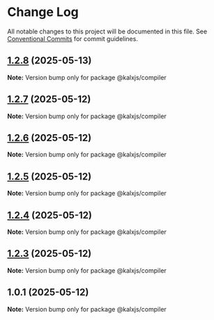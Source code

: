 # Change Log

All notable changes to this project will be documented in this file.
See [Conventional Commits](https://conventionalcommits.org) for commit guidelines.

## [1.2.8](https://github.com/Odeneho-Calculus/kalxjs/compare/@kalxjs/compiler@1.2.7...@kalxjs/compiler@1.2.8) (2025-05-13)

**Note:** Version bump only for package @kalxjs/compiler

## [1.2.7](https://github.com/Odeneho-Calculus/kalxjs/compare/@kalxjs/compiler@1.2.6...@kalxjs/compiler@1.2.7) (2025-05-12)

**Note:** Version bump only for package @kalxjs/compiler

## [1.2.6](https://github.com/Odeneho-Calculus/kalxjs/compare/@kalxjs/compiler@1.2.5...@kalxjs/compiler@1.2.6) (2025-05-12)

**Note:** Version bump only for package @kalxjs/compiler

## [1.2.5](https://github.com/Odeneho-Calculus/kalxjs/compare/@kalxjs/compiler@1.2.4...@kalxjs/compiler@1.2.5) (2025-05-12)

**Note:** Version bump only for package @kalxjs/compiler

## [1.2.4](https://github.com/Odeneho-Calculus/kalxjs/compare/@kalxjs/compiler@1.2.3...@kalxjs/compiler@1.2.4) (2025-05-12)

**Note:** Version bump only for package @kalxjs/compiler

## [1.2.3](https://github.com/Odeneho-Calculus/kalxjs/compare/@kalxjs/compiler@1.0.1...@kalxjs/compiler@1.2.3) (2025-05-12)

**Note:** Version bump only for package @kalxjs/compiler

## 1.0.1 (2025-05-12)

**Note:** Version bump only for package @kalxjs/compiler

